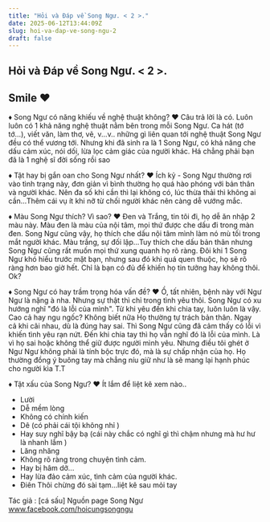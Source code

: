 ```yaml
---
title: "Hỏi và Đáp về Song Ngư. < 2 >."
date: 2025-06-12T13:44:09Z
slug: hoi-va-dap-ve-song-ngu-2
draft: false
---
```


## Hỏi và Đáp về Song Ngư. < 2 >.

## Smile ♥

♦ Song Ngư có năng khiếu về nghệ thuật không?
♥ Câu trả lời là có. Luôn luôn có 1 khả năng nghệ thuật nằm bên trong mỗi Song Ngư. Ca hát (tớ tớ...), viết văn, làm thơ, vẽ, v...v.. những gì liên quan tới nghệ thuật Song Ngư đều có thể vương tới. Nhưng khi đã sinh ra là 1 Song Ngư, có khả năng che dấu cảm xúc, nói dối, lừa lọc cảm giác của người khác. Há chẳng phải bạn đã là 1 nghệ sĩ đời sống rồi sao 

 ♦ Tật hay bị gắn oan cho Song Ngư nhất?
♥ Ích kỷ - Song Ngư thường rơi vào tình trạng này, đơn giản vì bình thường họ quá hào phóng với bản thân và người khác. Nên đa số khi cần thì lại không có, lúc thừa thải thì không ai cần...Thêm cái vụ ít khi nỡ từ chối người khác nên càng dễ vướng mắc. 

♦ Màu Song Ngư thích? Vì sao?
♥ Đen và Trắng, tin tôi đi, họ dễ ăn nhập 2 màu này. Màu đen là màu của nội tâm, mọi thứ được che dấu đi trong màn đen. Song Ngư cũng vậy, họ thích che dấu nội tâm mình làm nó mù tối trong mắt người khác. Màu trắng, sự đối lập...Tuy thích che dấu bản thân nhưng Song Ngư cũng rất muốn mọi thứ xung quanh họ rõ ràng. Đôi khi 1 Song Ngư khó hiểu trước mặt bạn, nhưng sau đó khi quá quen thuộc, họ sẽ rõ ràng hơn bao giờ hết. Chỉ là bạn có đủ để khiến họ tin tưởng hay không thôi. Ok?

♦ Song Ngư có hay trầm trọng hóa vấn đề?
♥ Ồ, tất nhiên, bệnh này với Ngư Ngư là nặng à nha. Nhưng sự thật thì chỉ trong tình yêu thôi. Song Ngư có xu hướng nghĩ "đó là lỗi của mình". Từ khi yêu đến khi chia tay, luôn luôn là vậy. Cao cả hay ngu ngốc? Không biết nữa  Họ thường tự trách bản thân. Ngay cả khi cãi nhau, dù là đúng hay sai. Thì Song Ngư cũng đã cảm thấy có lỗi vì khiến tình yêu rạn nứt. Đến khi chia tay thì họ vẫn nghĩ đó là lỗi của mình. Là vì họ sai hoặc không thể giữ được người mình yêu. Nhưng điều tôi ghét ở Ngư Ngư không phải là tính bộc trực đó, mà là sự chấp nhận của họ. Họ thường đồng ý buông tay mà chẳng níu giữ như là sẽ mang lại hạnh phúc cho người kìa T.T

♦ Tật xấu của Song Ngư?
♥ Ít lắm để liệt kê xem nào..
- Lười
- Dễ mềm lòng
- Không có chính kiến
- Dê (có phải cái tội không nhỉ )
- Hay suy nghĩ bậy bạ  (cái này chắc có nghĩ gì thì chậm nhưng mà hư hư là nhanh lắm )
- Lăng nhăng
- Không rõ ràng trong chuyện tình cảm.
- Hay bị hâm dở...
- Hay lừa đảo cảm xúc, tình cảm của người khác.
- Điên 
Thôi chừng đó sài tạm...liệt kê sau  mỏi tay

Tác giả : [cá sấu]
Nguồn page Song Ngư
www.facebook.com/hoicungsongngu